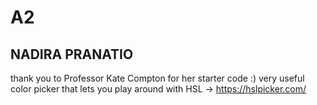 # A2
## NADIRA PRANATIO

thank you to Professor Kate Compton for her starter code :)
very useful color picker that lets you play around with HSL
    -> https://hslpicker.com/
